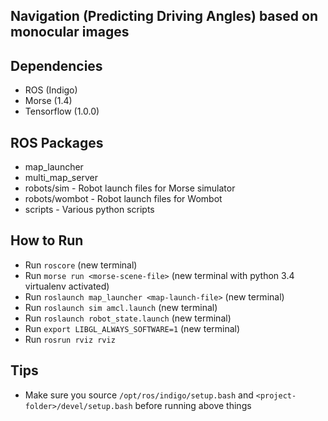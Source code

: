 ## Navigation (Predicting Driving Angles) based on monocular images

## Dependencies
* ROS (Indigo)
* Morse (1.4)
* Tensorflow (1.0.0)

## ROS Packages
* map_launcher
* multi_map_server 
* robots/sim - Robot launch files for Morse simulator
* robots/wombot - Robot launch files for Wombot
* scripts - Various python scripts

## How to Run
* Run ```roscore``` (new terminal)
* Run ```morse run <morse-scene-file>``` (new terminal with python 3.4 virtualenv activated)
* Run ```roslaunch map_launcher <map-launch-file>``` (new terminal)
* Run ```roslaunch sim amcl.launch``` (new terminal)
* Run ```roslaunch robot_state.launch``` (new terminal)
* Run ```export LIBGL_ALWAYS_SOFTWARE=1``` (new terminal)
* Run ```rosrun rviz rviz``` 

## Tips
* Make sure you source ```/opt/ros/indigo/setup.bash``` and ```<project-folder>/devel/setup.bash``` before running above things
